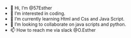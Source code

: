 - 👋 Hi, I’m @57Esther
- 👀 I’m interested in coding. 
- 🌱 I’m currently learning Html and Css and Java Script.
- 💞️ I’m looking to collaborate on java scripts and python.
- 📫 How to reach me via slack @O.Esther 

<!---
57Esther/57Esther is a ✨ special ✨ repository because its `README.md` (this file) appears on your GitHub profile.
You can click the Preview link to take a look at your changes.
--->

